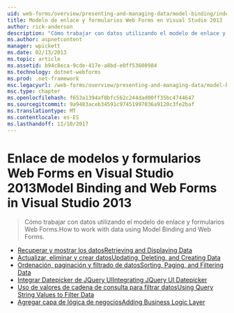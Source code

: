 ```yaml
---
uid: web-forms/overview/presenting-and-managing-data/model-binding/index
title: Modelo de enlace y formularios Web Forms en Visual Studio 2013 | Documentos de Microsoft
author: rick-anderson
description: "Cómo trabajar con datos utilizando el modelo de enlace y formularios Web Forms."
ms.author: aspnetcontent
manager: wpickett
ms.date: 02/13/2013
ms.topic: article
ms.assetid: b94c8eca-9cde-417e-a8bd-e0ff53600984
ms.technology: dotnet-webforms
ms.prod: .net-framework
msc.legacyurl: /web-forms/overview/presenting-and-managing-data/model-binding
msc.type: chapter
ms.openlocfilehash: f653a1394af8bfc562c244dad00ff35bc4744647
ms.sourcegitcommit: 9a9483aceb34591c97451997036a9120c3fe2baf
ms.translationtype: MT
ms.contentlocale: es-ES
ms.lasthandoff: 11/10/2017
---
```

<a name="model-binding-and-web-forms-in-visual-studio-2013"></a><span data-ttu-id="0d473-103">Enlace de modelos y formularios Web Forms en Visual Studio 2013</span><span class="sxs-lookup"><span data-stu-id="0d473-103">Model Binding and Web Forms in Visual Studio 2013</span></span>
====================
> <span data-ttu-id="0d473-104">Cómo trabajar con datos utilizando el modelo de enlace y formularios Web Forms.</span><span class="sxs-lookup"><span data-stu-id="0d473-104">How to work with data using Model Binding and Web Forms.</span></span>


- [<span data-ttu-id="0d473-105">Recuperar y mostrar los datos</span><span class="sxs-lookup"><span data-stu-id="0d473-105">Retrieving and Displaying Data</span></span>](retrieving-data.md)
- [<span data-ttu-id="0d473-106">Actualizar, eliminar y crear datos</span><span class="sxs-lookup"><span data-stu-id="0d473-106">Updating, Deleting, and Creating Data</span></span>](updating-deleting-and-creating-data.md)
- [<span data-ttu-id="0d473-107">Ordenación, paginación y filtrado de datos</span><span class="sxs-lookup"><span data-stu-id="0d473-107">Sorting, Paging, and Filtering Data</span></span>](sorting-paging-and-filtering-data.md)
- [<span data-ttu-id="0d473-108">Integrar Datepicker de JQuery UI</span><span class="sxs-lookup"><span data-stu-id="0d473-108">Integrating JQuery UI Datepicker</span></span>](integrating-jquery-ui.md)
- [<span data-ttu-id="0d473-109">Uso de valores de cadena de consulta para filtrar datos</span><span class="sxs-lookup"><span data-stu-id="0d473-109">Using Query String Values to Filter Data</span></span>](using-query-string-values-to-retrieve-data.md)
- [<span data-ttu-id="0d473-110">Agregar capa de lógica de negocios</span><span class="sxs-lookup"><span data-stu-id="0d473-110">Adding Business Logic Layer</span></span>](adding-business-logic-layer.md)

